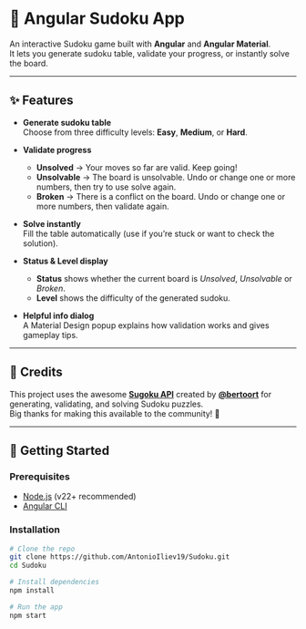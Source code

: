 # 🧩 Angular Sudoku App

An interactive Sudoku game built with **Angular** and **Angular Material**.  
It lets you generate sudoku table, validate your progress, or instantly solve the board.

---

## ✨ Features

- **Generate sudoku table**  
  Choose from three difficulty levels: **Easy**, **Medium**, or **Hard**.

- **Validate progress**
  - **Unsolved** → Your moves so far are valid. Keep going!
  - **Unsolvable** → The board is unsolvable. Undo or change one or more numbers, then try to use solve again.
  - **Broken** → There is a conflict on the board. Undo or change one or more numbers, then validate again.

- **Solve instantly**  
  Fill the table automatically (use if you’re stuck or want to check the solution).

- **Status & Level display**
  - **Status** shows whether the current board is _Unsolved_, _Unsolvable_ or _Broken_.
  - **Level** shows the difficulty of the generated sudoku.

- **Helpful info dialog**  
  A Material Design popup explains how validation works and gives gameplay tips.

---

## 🔗 Credits

This project uses the awesome [**Sugoku API**](https://github.com/bertoort/sugoku) created by [**@bertoort**](https://github.com/bertoort) for generating, validating, and solving Sudoku puzzles.  
Big thanks for making this available to the community! 🙌

---

## 🚀 Getting Started

### Prerequisites

- [Node.js](https://nodejs.org/) (v22+ recommended)
- [Angular CLI](https://angular.io/cli)

### Installation

```bash
# Clone the repo
git clone https://github.com/AntonioIliev19/Sudoku.git
cd Sudoku

# Install dependencies
npm install

# Run the app
npm start
```
